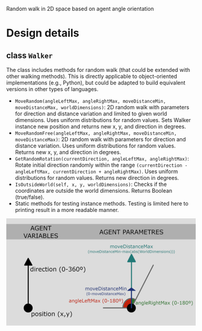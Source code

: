 
Random walk in 2D space based on agent angle orientation
# Design details
## class `Walker`
The class includes methods for random walk (that could be extended with other walking methods). This is directly applicable to object-oriented implementations (e.g., Python), but could be adapted to build equivalent versions in other types of languages. 

- `MoveRandom(angleLeftMax, angleRightMax, moveDistanceMin, moveDistanceMax, worldDimensions)`: 2D random walk with parameters for direction and distance variation and limited to given world dimensions. Uses uniform distributions for random values. Sets Walker instance new position and returns new x, y, and direction in degrees.
- `MoveRandomFree(angleLeftMax, angleRightMax, moveDistanceMin, moveDistanceMax)`: 2D random walk with parameters for direction and distance variation. Uses uniform distributions for random values. Returns new x, y, and direction in degrees.
- `GetRandomRotation(currentDirection, angleLeftMax, angleRightMax)`: Rotate initial direction randomly within the range `(currentDirection - angleLeftMax, currentDirection + angleRightMax)`. Uses uniform distributions for random values. Returns new direction in degrees.
- `IsOutsideWorld(self, x, y, worldDimensions)`: Checks if the coordinates are outside the world dimensions. Returns Boolean (true/false). 
- Static methods for testing instance methods. Testing is limited here to printing result in a more readable manner. 

![variables and parametres](variablesAndParametres.png)